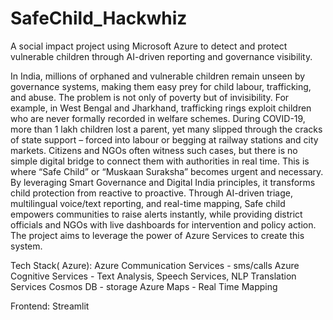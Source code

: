 # SafeChild_Hackwhiz
A social impact project using Microsoft Azure to detect and protect vulnerable children through AI-driven reporting and governance visibility.

In India, millions of orphaned and vulnerable children remain unseen by governance systems, making them easy prey for
child labour, trafficking, and abuse. The problem is not only of poverty but of invisibility. For example, in West Bengal and
Jharkhand, trafficking rings exploit children who are never formally recorded in welfare schemes. During COVID-19, more
than 1 lakh children lost a parent, yet many slipped through the cracks of state support – forced into labour or begging at
railway stations and city markets. Citizens and NGOs often witness such cases, but there is no simple digital bridge to connect
them with authorities in real time.
This is where “Safe Child” or “Muskaan Suraksha” becomes urgent and necessary. By leveraging Smart Governance and
Digital India principles, it transforms child protection from reactive to proactive. Through AI-driven triage, multilingual
voice/text reporting, and real-time mapping, Safe child empowers communities to raise alerts instantly, while providing district
officials and NGOs with live dashboards for intervention and policy action.
The project aims to leverage the power of Azure Services to create this system.

Tech Stack( Azure):
Azure Communication Services - sms/calls
Azure Cognitive Services - Text Analysis, Speech Services, NLP
Translation Services
Cosmos DB - storage
Azure Maps - Real Time Mapping

Frontend:
Streamlit
